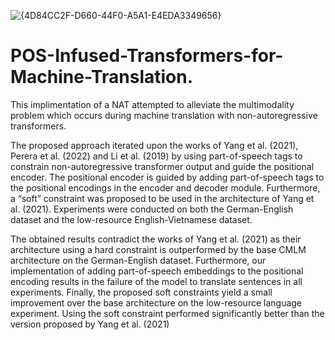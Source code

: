 ![{4D84CC2F-D660-44F0-A5A1-E4EDA3349656}](https://github.com/user-attachments/assets/5f0d0c6c-f695-4c43-8dc2-6e6d9e0597fc)

 
# POS-Infused-Transformers-for-Machine-Translation.

This implimentation of a NAT attempted to alleviate the multimodality problem which occurs during machine translation with non-autoregressive transformers. 

The proposed approach iterated upon the works of Yang et al. (2021), Perera et al. (2022) and Li et al. (2019) by using part-of-speech tags to constrain non-autoregressive transformer output and guide the positional encoder. The positional encoder is guided by adding part-of-speech tags to the positional encodings in the encoder and decoder module. Furthermore, a “soft” constraint was proposed to be used in the architecture of Yang et al. (2021). Experiments were conducted on both the German-English dataset and the low-resource English-Vietnamese dataset. 

The obtained results contradict the works of Yang et al. (2021) as their architecture using a hard constraint is outperformed by the base CMLM architecture on the German-English dataset. Furthermore, our implementation of adding part-of-speech embeddings to the positional encoding results in the failure of the model to translate sentences in all experiments. Finally, the proposed soft constraints yield a small improvement over the base architecture on the low-resource language experiment. Using the soft constraint performed significantly better than the version proposed by Yang et al. (2021)

